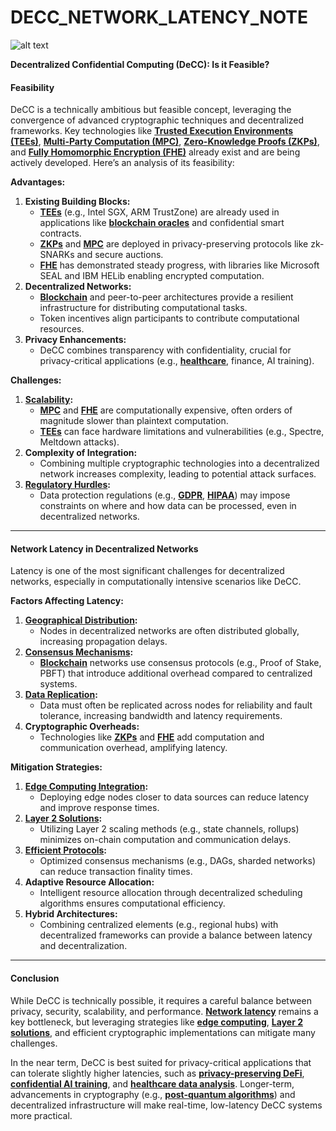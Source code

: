 # DECC\_NETWORK\_LATENCY\_NOTE

![alt text](../../../LITERARY_PRODUCTS/JOES_NOTES/MISC/image-7.png)

**Decentralized Confidential Computing (DeCC): Is it Feasible?**

#### **Feasibility**

DeCC is a technically ambitious but feasible concept, leveraging the convergence of advanced cryptographic techniques and decentralized frameworks. Key technologies like [**Trusted Execution Environments (TEEs)**](trusted_execution_environments.md), [**Multi-Party Computation (MPC)**](multi_party_computation.md), [**Zero-Knowledge Proofs (ZKPs)**](../TECHNOLOGY/zero_knowledge_proofs.md), and [**Fully Homomorphic Encryption (FHE)**](../TECHNOLOGY/fully_homomorphic_encryption.md) already exist and are being actively developed. Here’s an analysis of its feasibility:

**Advantages:**

1. **Existing Building Blocks:**
   * [**TEEs**](trusted_execution_environments.md) (e.g., Intel SGX, ARM TrustZone) are already used in applications like [**blockchain oracles**](../CRYPTO/blockchain_oracles.md) and confidential smart contracts.
   * [**ZKPs**](../TECHNOLOGY/zero_knowledge_proofs.md) and [**MPC**](multi_party_computation.md) are deployed in privacy-preserving protocols like zk-SNARKs and secure auctions.
   * [**FHE**](../TECHNOLOGY/fully_homomorphic_encryption.md) has demonstrated steady progress, with libraries like Microsoft SEAL and IBM HELib enabling encrypted computation.
2. **Decentralized Networks:**
   * [**Blockchain**](../CRYPTO/blockchain.md) and peer-to-peer architectures provide a resilient infrastructure for distributing computational tasks.
   * Token incentives align participants to contribute computational resources.
3. **Privacy Enhancements:**
   * DeCC combines transparency with confidentiality, crucial for privacy-critical applications (e.g., [**healthcare**](healthcare_data_security.md), finance, AI training).

**Challenges:**

1. [**Scalability**](scalability_in_decentralized_networks.md)**:**
   * [**MPC**](multi_party_computation.md) and [**FHE**](../TECHNOLOGY/fully_homomorphic_encryption.md) are computationally expensive, often orders of magnitude slower than plaintext computation.
   * [**TEEs**](trusted_execution_environments.md) can face hardware limitations and vulnerabilities (e.g., Spectre, Meltdown attacks).
2. **Complexity of Integration:**
   * Combining multiple cryptographic technologies into a decentralized network increases complexity, leading to potential attack surfaces.
3. [**Regulatory Hurdles**](../governance/regulatory_environments.md)**:**
   * Data protection regulations (e.g., [**GDPR**](https://en.wikipedia.org/wiki/General_Data_Protection_Regulation), [**HIPAA**](https://en.wikipedia.org/wiki/Health_Insurance_Portability_and_Accountability_Act)) may impose constraints on where and how data can be processed, even in decentralized networks.

***

#### **Network Latency in Decentralized Networks**

Latency is one of the most significant challenges for decentralized networks, especially in computationally intensive scenarios like DeCC.

**Factors Affecting Latency:**

1. [**Geographical Distribution**](decentralized_node_distribution.md)**:**
   * Nodes in decentralized networks are often distributed globally, increasing propagation delays.
2. [**Consensus Mechanisms**](consensus_protocols.md)**:**
   * [**Blockchain**](../CRYPTO/blockchain.md) networks use consensus protocols (e.g., Proof of Stake, PBFT) that introduce additional overhead compared to centralized systems.
3. [**Data Replication**](../DATA_REPLICATION_IN_BLOCKCHAIN.md)**:**
   * Data must often be replicated across nodes for reliability and fault tolerance, increasing bandwidth and latency requirements.
4. **Cryptographic Overheads:**
   * Technologies like [**ZKPs**](../TECHNOLOGY/zero_knowledge_proofs.md) and [**FHE**](../TECHNOLOGY/fully_homomorphic_encryption.md) add computation and communication overhead, amplifying latency.

**Mitigation Strategies:**

1. [**Edge Computing Integration**](edge_computing_in_decentralized_systems.md)**:**
   * Deploying edge nodes closer to data sources can reduce latency and improve response times.
2. [**Layer 2 Solutions**](layer_2_scaling_solutions.md)**:**
   * Utilizing Layer 2 scaling methods (e.g., state channels, rollups) minimizes on-chain computation and communication delays.
3. [**Efficient Protocols**](../EFFICIENT_BLOCKCHAIN_PROTOCOLS.md)**:**
   * Optimized consensus mechanisms (e.g., DAGs, sharded networks) can reduce transaction finality times.
4. **Adaptive Resource Allocation:**
   * Intelligent resource allocation through decentralized scheduling algorithms ensures computational efficiency.
5. **Hybrid Architectures:**
   * Combining centralized elements (e.g., regional hubs) with decentralized frameworks can provide a balance between latency and decentralization.

***

#### **Conclusion**

While DeCC is technically possible, it requires a careful balance between privacy, security, scalability, and performance. [**Network latency**](../NETWORK_LATENCY_IN_BLOCKCHAIN.md) remains a key bottleneck, but leveraging strategies like [**edge computing**](edge_computing_in_decentralized_systems.md), [**Layer 2 solutions**](layer_2_scaling_solutions.md), and efficient cryptographic implementations can mitigate many challenges.

In the near term, DeCC is best suited for privacy-critical applications that can tolerate slightly higher latencies, such as [**privacy-preserving DeFi**](../DEFI_AND_PRIVACY.md), [**confidential AI training**](../AI/AI_CONFIDENTIALITY.MD), and [**healthcare data analysis**](healthcare_data_security.md). Longer-term, advancements in cryptography (e.g., [**post-quantum algorithms**](../CRYPTO/post_quantum_cryptography.md)) and decentralized infrastructure will make real-time, low-latency DeCC systems more practical.
